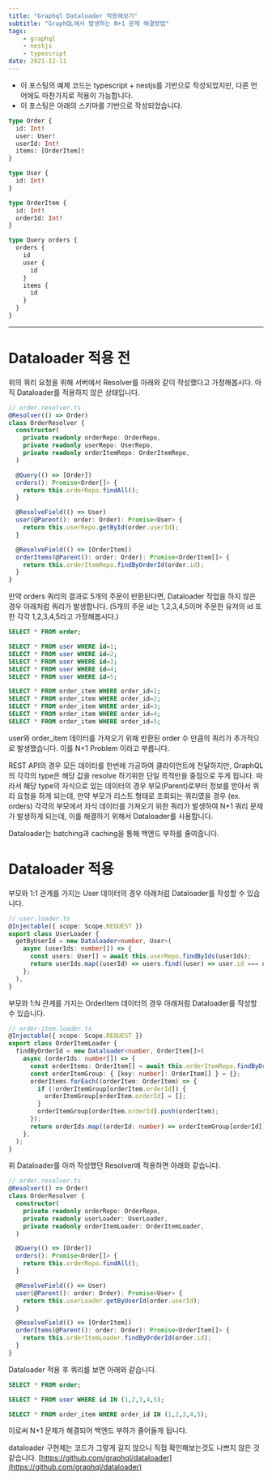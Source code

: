 ```yaml
---
title: "Graphql Dataloader 적용해보기"
subtitle: "GraphQL에서 발생하는 N+1 문제 해결방법"
tags:
    - graphql
    - nestjs
    - typescript
date: 2021-12-11
---
```


- 이 포스팅의 예제 코드는 typescript + nestjs를 기반으로 작성되었지만, 다른 언어에도 마찬가지로 적용이 가능합니다.
- 이 포스팅은 아래의 스키마를 기반으로 작성되었습니다.

```graphql
type Order {
  id: Int!
  user: User!
  userId: Int!
  items: [OrderItem]!
}

type User {
  id: Int!
}

type OrderItem {
  id: Int!
  orderId: Int!
}
```

```graphql
type Query orders {
  orders {
    id
    user {
      id
    }
    items {
      id
    }
  }
}
```
---

# Dataloader 적용 전

위의 쿼리 요청을 위해 서버에서 Resolver를 아래와 같이 작성했다고 가정해봅시다.
아직 Dataloader를 적용하지 않은 상태입니다.

```typescript
// order.resolver.ts
@Resolver(() => Order)
class OrderResolver {
  constructor(
    private readonly orderRepo: OrderRepo,
    private readonly userRepo: UserRepo,
    private readonly orderItemRepo: OrderItemRepo,
  )

  @Query(() => [Order])
  orders(): Promise<Order[]> {
    return this.orderRepo.findAll();
  }

  @ResolveField(() => User)
  user(@Parent(): order: Order): Promise<User> {
    return this.userRepo.getById(order.userId);
  }

  @ResolveField(() => [OrderItem])
  orderItems(@Parent(): order: Order): Promise<OrderItem[]> {
    return this.orderItemRepo.findByOrderId(order.id);
  }
}
```

만약 orders 쿼리의 결과로 5개의 주문이 반환된다면, Dataloader 작업을 하지 않은 경우 아래처럼 쿼리가 발생합니다.
(5개의 주문 id는 1,2,3,4,5이며 주문한 유저의 id 또한 각각 1,2,3,4,5라고 가정해봅시다.)

```sql
SELECT * FROM order;

SELECT * FROM user WHERE id=1;
SELECT * FROM user WHERE id=2;
SELECT * FROM user WHERE id=3;
SELECT * FROM user WHERE id=4;
SELECT * FROM user WHERE id=5;

SELECT * FROM order_item WHERE order_id=1;
SELECT * FROM order_item WHERE order_id=2;
SELECT * FROM order_item WHERE order_id=3;
SELECT * FROM order_item WHERE order_id=4;
SELECT * FROM order_item WHERE order_id=5;
```

user와 order_item 데이터를 가져오기 위해 반환된 order 수 만큼의 쿼리가 추가적으로 발생했습니다. 이를 N+1 Problem 이라고 부릅니다.

REST API의 경우 모든 데이터를 한번에 가공하여 클라이언트에 전달하지만, GraphQL의 각각의 type은 해당 값을 resolve 하기위한 단일 목적만을 중점으로 두게 됩니다. 따라서 해당 type의 자식으로 있는 데이터의 경우 부모(Parent)로부터 정보를 받아서 쿼리 요청을 하게 되는데, 만약 부모가 리스트 형태로 조회되는 쿼리였을 경우 (ex. orders) 각각의 부모에서 자식 데이터를 가져오기 위한 쿼리가 발생하여 N+1 쿼리 문제가 발생하게 되는데, 이를 해결하기 위해서 Dataloader를 사용합니다. 

Dataloader는 batching과 caching을 통해 백엔드 부하를 줄여줍니다.

# Dataloader 적용

부모와 1:1 관계를 가지는 User 데이터의 경우 아래처럼 Dataloader를 작성할 수 있습니다.

```typescript
// user.loader.ts
@Injectable({ scope: Scope.REQUEST })
export class UserLoader {
  getByUserId = new Dataloader<number, User>(
    async (userIds: number[]) => {
      const users: User[] = await this.userRepo.findByIds(userIds);
      return userIds.map((userId) => users.find((user) => user.id === userId));
    };
  ),
}
```

부모와 1:N 관계를 가지는 OrderItem 데이터의 경우 아래처럼 Dataloader를 작성할 수 있습니다.

```typescript
// order-item.loader.ts
@Injectable({ scope: Scope.REQUEST })
export class OrderItemLoader {
  findByOrderId = new Dataloader<number, OrderItem[]>(
    async (orderIds: number[]) => {
      const orderItems: OrderItem[] = await this.orderItemRepo.findByOrderIds(orderIds);
      const orderItemGroup: { [key: number]: OrderItem[] } = {};
      orderItems.forEach((orderItem: OrderItem) => {
        if (!orderItemGroup[orderItem.orderId]) {
          orderItemGroup[orderItem.orderId] = [];
        }
        orderItemGroup[orderItem.orderId].push(orderItem);
      });
      return orderIds.map((orderId: number) => orderItemGroup[orderId]);
    },
  );
}
```

위 Dataloader를 아까 작성했던 Resolver에 적용하면 아래와 같습니다.

```typescript
// order.resolver.ts
@Resolver(() => Order)
class OrderResolver {
  constructor(
    private readonly orderRepo: OrderRepo,
    private readonly userLoader: UserLoader,
    private readonly orderItemLoader: OrderItemLoader,
  )

  @Query(() => [Order])
  orders(): Promise<Order[]> {
    return this.orderRepo.findAll();
  }

  @ResolveField(() => User)
  user(@Parent(): order: Order): Promise<User> {
    return this.userLoader.getByUserId(order.userId);
  }

  @ResolveField(() => [OrderItem])
  orderItems(@Parent(): order: Order): Promise<OrderItem[]> {
    return this.orderItemLoader.findByOrderId(order.id);
  }
}
```

Dataloader 적용 후 쿼리를 보면 아래와 같습니다.

```sql
SELECT * FROM order;

SELECT * FROM user WHERE id IN (1,2,3,4,5);

SELECT * FROM order_item WHERE order_id IN (1,2,3,4,5);
```

이로써 N+1 문제가 해결되어 백엔드 부하가 줄어들게 됩니다.

dataloader 구현체는 코드가 그렇게 길지 않으니 직접 확인해보는것도 나쁘지 않은 것 같습니다.
[https://github.com/graphql/dataloader](https://github.com/graphql/dataloader)
